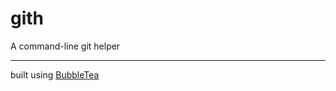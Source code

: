 # gith

A command-line git helper

---

built using [BubbleTea](https://github.com/charmbracelet/bubbletea)
